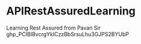 # APIRestAssuredLearning
Learning Rest Assured from Pavan Sir
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

